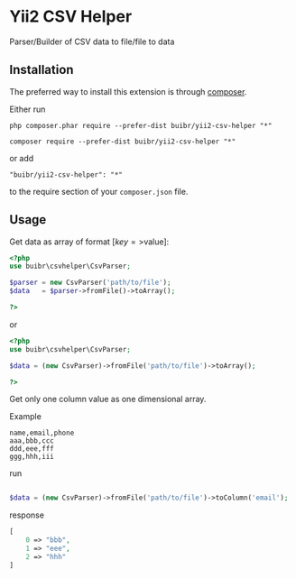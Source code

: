 Yii2 CSV Helper
===============
Parser/Builder of CSV data to file/file to data

Installation
------------

The preferred way to install this extension is through [composer](http://getcomposer.org/download/).

Either run

```
php composer.phar require --prefer-dist buibr/yii2-csv-helper "*"
```
```
composer require --prefer-dist buibr/yii2-csv-helper "*"
```

or add

```
"buibr/yii2-csv-helper": "*"
```

to the require section of your `composer.json` file.


Usage
-----

Get data as array of format [$key=>$value]:

```php
<?php 
use buibr\csvhelper\CsvParser; 

$parser = new CsvParser('path/to/file');
$data   = $parser->fromFile()->toArray();

?>
```

or

```php
<?php 
use buibr\csvhelper\CsvParser; 

$data = (new CsvParser)->fromFile('path/to/file')->toArray();

?>
```

Get only one column value as one dimensional array.

Example
```csv
name,email,phone
aaa,bbb,ccc
ddd,eee,fff
ggg,hhh,iii
```

run

```php

$data = (new CsvParser)->fromFile('path/to/file')->toColumn('email');

```

response 

```php
[
    0 => "bbb",
    1 => "eee",
    2 => "hhh"
]
```

